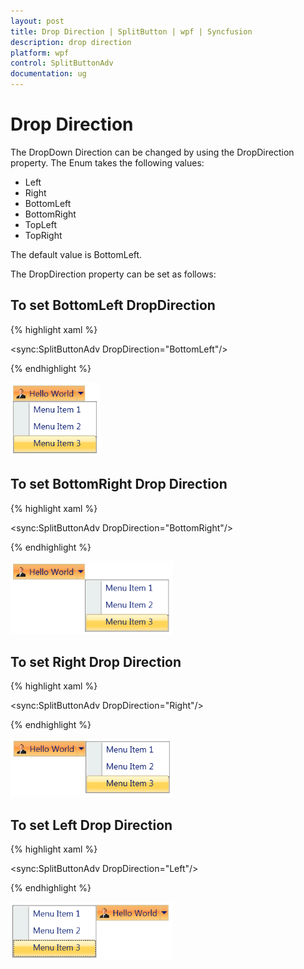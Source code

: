 ```yaml
---
layout: post
title: Drop Direction | SplitButton | wpf | Syncfusion
description: drop direction
platform: wpf
control: SplitButtonAdv
documentation: ug
---
```


# Drop Direction

The DropDown Direction can be changed by using the DropDirection property. The Enum takes the following values:

* Left
* Right
* BottomLeft
* BottomRight
* TopLeft
* TopRight



The default value is BottomLeft.

The DropDirection property can be set as follows:

## To set BottomLeft DropDirection


{% highlight xaml %}

<sync:SplitButtonAdv  DropDirection="BottomLeft"/>

{% endhighlight %}

![](Drop-Direction_images/Drop-Direction_img1.png)



## To set BottomRight Drop Direction


{% highlight xaml %}


<sync:SplitButtonAdv  DropDirection="BottomRight"/>

{% endhighlight %}

![](Drop-Direction_images/Drop-Direction_img2.png)



## To set Right Drop Direction

{% highlight xaml %}

<sync:SplitButtonAdv  DropDirection="Right"/>

{% endhighlight %}


![](Drop-Direction_images/Drop-Direction_img3.png)



## To set Left Drop Direction


{% highlight xaml %}

<sync:SplitButtonAdv  DropDirection="Left"/>

{% endhighlight %}

![](Drop-Direction_images/Drop-Direction_img4.png)
